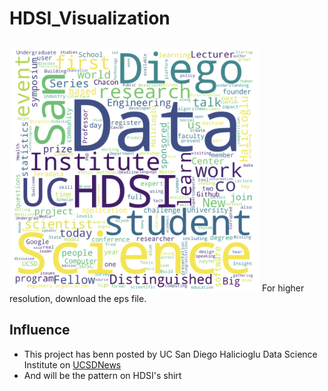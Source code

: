 # HDSI_Visualization
##
<img src="Demo.png" alt="Demot" width="400"/>
For higher resolution, download the eps file.

## Influence
* This project has benn posted by UC San Diego Halicioglu Data Science Institute on [UCSDNews](https://ucsdnews.ucsd.edu/pressrelease/data_science_freshman_makes_his_first_cloud)
* And will be the pattern on HDSI's shirt
